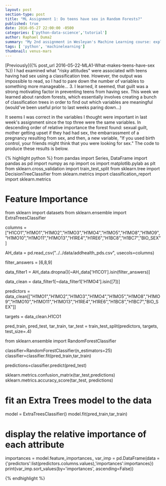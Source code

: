 ```yaml
---
layout: post
section-type: post
title: "ML Assignment 1: Do teens have sex in Random Forests?"
published: true
date: 2016-05-27 22:00:00 -0500
categories: ['python-data-science','tutorial']
author: Raphael Duma2
summary: "My 2nd assignment in Wesleyan's Machine Learning course: exploring random forests"
tags: [ 'python', 'machinelearning']
thumbnail: venus-mars  
---
```


[Previously]({% post_url 2016-05-22-MLA1-What-makes-teens-have-sex %}) I had examined what "risky attitudes" were associated with teens having had sex using a classification tree. However, the output was impossible to read, so I had to pare down the number of variables to something more manageable... 3. I learned, it seemed, that guilt was a strong motivating factor in preventing teens from having sex. This week we learned about random forests, which essentially involves creating a bunch of classification trees in order to find out which variables are meaningful (would've been useful prior to last weeks paring down...)

It seems I was correct in the variables I thought were important in last week's assignment since the top three were the same variables. In descending order of relative importance the forest found: sexual guilt, mother getting upset if they had had sex, the embarrassment of a pregnancy resulting from sex, and then, a new variable, "If you used birth control, your friends might think that you were looking for sex." The code to produce these results is below.


{% highlight python %}
from pandas import Series, DataFrame
import pandas as pd
import numpy as np
import os
import matplotlib.pylab as plt
from sklearn.cross_validation import train_test_split
from sklearn.tree import DecisionTreeClassifier
from sklearn.metrics import classification_report
import sklearn.metrics
 # Feature Importance
from sklearn import datasets
from sklearn.ensemble import ExtraTreesClassifier

columns = ["H1CO1","H1MO1","H1MO2","H1MO3","H1MO4","H1MO5","H1MO8","H1MO9","H1MO10","H1MO11","H1MO13","H1RE4","H1RE6","H1BC8","H1BC7","BIO_SEX"]

AH_data = pd.read_csv("../../data/addhealth_pds.csv", usecols=columns)

filter_answers = [6,8,9]

data_filter1 = AH_data.dropna()[~AH_data['H1CO1'].isin(filter_answers)]

data_clean = data_filter1[~data_filter1['H1MO4'].isin([7])]

predictors = data_clean[["H1MO1","H1MO2","H1MO3","H1MO4","H1MO5","H1MO8","H1MO9","H1MO10","H1MO11","H1MO13","H1RE4","H1RE6","H1BC8","H1BC7","BIO_SEX"]]

targets = data_clean.H1CO1

pred_train, pred_test, tar_train, tar_test  =   train_test_split(predictors, targets, test_size=.4)

from sklearn.ensemble import RandomForestClassifier

classifier=RandomForestClassifier(n_estimators=25)
classifier=classifier.fit(pred_train,tar_train)

predictions=classifier.predict(pred_test)

sklearn.metrics.confusion_matrix(tar_test,predictions)
sklearn.metrics.accuracy_score(tar_test, predictions)


# fit an Extra Trees model to the data
model = ExtraTreesClassifier()
model.fit(pred_train,tar_train)
# display the relative importance of each attribute
importances = model.feature_importances_
var_imp = pd.DataFrame(data = {'predictors':list(predictors.columns.values),'importances':importances})
print(var_imp.sort_values(by='importances', ascending=False))

{% endhighlight %}